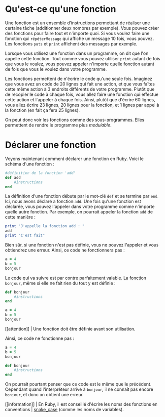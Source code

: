 # Qu'est-ce qu'une fonction

Une fonction est un ensemble d'instructions permettant de réaliser une certaine tâche (additionner deux nombres par exemple). Vous pouvez créer des fonctions pour faire tout et n'importe quoi. Si vous voulez faire une fonction qui `répéterMessage` qui affiche un message $10$ fois, vous pouvez. Les fonctions `puts` et `print` affichent des messages par exemple.

Lorsque vous utilisez une fonction dans un programme, on dit que l'on appelle cette fonction. Tout comme vous pouvez utiliser `print`  autant de fois que vous le voulez, vous pouvez appeler n'importe quelle fonction autant de fois que vous le voulez dans votre programme. 

Les fonctions permettent de n'écrire le code qu'une seule fois. Imaginez que vous avez un code de $20$ lignes qui fait une action, et que vous faîtes cette même action à $3$ endroits différents de votre programme. Plutôt que de recopier le code à chaque fois, vous allez faire une fonction qui effectue cette action et l'appeler à chaque fois. Ainsi, plutôt que d'écrire $60$ lignes, vous allez écrire $23$ lignes, $20$ lignes pour la fonction, et $1$ lignes par appel à la fonction (en fait ça fera $25$ lignes). 

On peut donc voir les fonctions comme des sous-programmes. Elles permettent de rendre le programme plus *modulable*.  

# Déclarer une fonction

Voyons maintenant comment déclarer une fonction en Ruby. Voici le schéma d'une fonction :

```ruby
#définition de la fonction 'add'
def add
    #instructions
end
```

La définition d'une fonction débute par le mot-clé `def` et se termine par `end`. Ici, nous avons déclaré a fonction `add`. Une fois qu'une fonction est déclarée, vous pouvez l'appeler dans votre programme comme n'importe quelle autre fonction. Par exemple, on pourrait appeler la fonction `add` de cette manière :

```ruby
print "J'appelle la fonction add : " 
add
print "C'est fait"
```
 
Bien sûr, si une fonction n'est pas définie, vous ne pouvez l'appeler et vous obtiendrez une erreur. Ainsi, ce code ne fonctionnera pas :

```ruby
a = 4
b = 5
bonjour
```

Le code qui va suivre est par contre parfaitement valable. La fonction `bonjour`, même si elle ne fait rien du tout y est définie :

```ruby
def bonjour
    #instructions
end

a = 4
b = 5
bonjour
```

[[attention]]
| Une fonction doit être définie avant son utilisation.

Ainsi, ce code ne fonctionne pas :

```ruby
a = 4
b = 5
bonjour

def bonjour
    #instructions
end
``` 

On pourrait pourtant penser que ce code est le même que le précédent. Cependant quand l'interpréteur arrive à `bonjour`, il ne connaît pas encore `bonjour`, et donc on obtient une erreur.

[[information]]
| En Ruby, il est conseillé d'écrire les noms des fonctions en conventions 
| [snake_case](https://fr.wikipedia.org/wiki/Snake_case) (comme les noms de variables).